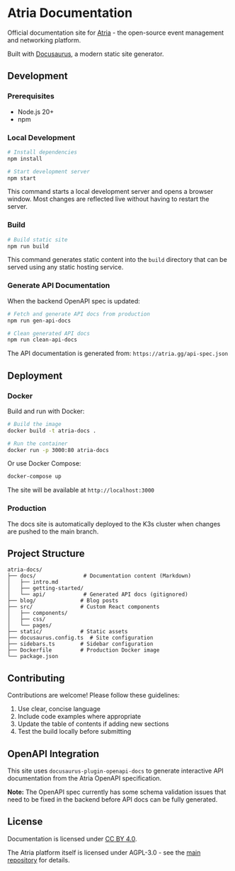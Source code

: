 # Atria Documentation

Official documentation site for [Atria](https://atria.gg) - the open-source event management and networking platform.

Built with [Docusaurus](https://docusaurus.io/), a modern static site generator.

## Development

### Prerequisites

- Node.js 20+
- npm

### Local Development

```bash
# Install dependencies
npm install

# Start development server
npm start
```

This command starts a local development server and opens a browser window. Most changes are reflected live without having to restart the server.

### Build

```bash
# Build static site
npm run build
```

This command generates static content into the `build` directory that can be served using any static hosting service.

### Generate API Documentation

When the backend OpenAPI spec is updated:

```bash
# Fetch and generate API docs from production
npm run gen-api-docs

# Clean generated API docs
npm run clean-api-docs
```

The API documentation is generated from: `https://atria.gg/api-spec.json`

## Deployment

### Docker

Build and run with Docker:

```bash
# Build the image
docker build -t atria-docs .

# Run the container
docker run -p 3000:80 atria-docs
```

Or use Docker Compose:

```bash
docker-compose up
```

The site will be available at `http://localhost:3000`

### Production

The docs site is automatically deployed to the K3s cluster when changes are pushed to the main branch.

## Project Structure

```
atria-docs/
├── docs/               # Documentation content (Markdown)
│   ├── intro.md
│   ├── getting-started/
│   └── api/            # Generated API docs (gitignored)
├── blog/              # Blog posts
├── src/               # Custom React components
│   ├── components/
│   ├── css/
│   └── pages/
├── static/            # Static assets
├── docusaurus.config.ts  # Site configuration
├── sidebars.ts        # Sidebar configuration
├── Dockerfile         # Production Docker image
└── package.json
```

## Contributing

Contributions are welcome! Please follow these guidelines:

1. Use clear, concise language
2. Include code examples where appropriate
3. Update the table of contents if adding new sections
4. Test the build locally before submitting

## OpenAPI Integration

This site uses `docusaurus-plugin-openapi-docs` to generate interactive API documentation from the Atria OpenAPI specification.

**Note:** The OpenAPI spec currently has some schema validation issues that need to be fixed in the backend before API docs can be fully generated.

## License

Documentation is licensed under [CC BY 4.0](https://creativecommons.org/licenses/by/4.0/).

The Atria platform itself is licensed under AGPL-3.0 - see the [main repository](https://github.com/thesubtleties/atria) for details.
